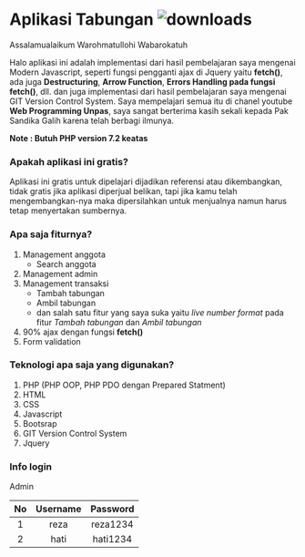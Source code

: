 # Aplikasi Tabungan ![downloads](https://img.shields.io/badge/Version-0.1-brightgreen)
Assalamualaikum Warohmatullohi Wabarokatuh

Halo aplikasi ini adalah implementasi dari hasil pembelajaran saya mengenai Modern Javascript, seperti fungsi pengganti ajax di Jquery yaitu **fetch()**, ada juga **Destructuring**, **Arrow Function**, **Errors Handling pada fungsi fetch()**, dll. dan juga implementasi dari hasil pembelajaran saya mengenai GIT Version Control System. Saya mempelajari semua itu di chanel youtube **Web Programming Unpas**, saya sangat berterima kasih sekali kepada Pak Sandika Galih karena telah berbagi ilmunya.

**Note : Butuh PHP version 7.2 keatas**

### Apakah aplikasi ini gratis?
Aplikasi ini gratis untuk dipelajari dijadikan referensi atau dikembangkan, tidak gratis jika aplikasi diperjual belikan, tapi jika kamu telah mengembangkan-nya maka dipersilahkan untuk menjualnya namun harus tetap menyertakan sumbernya.

### Apa saja fiturnya?
1. Management anggota
	- Search anggota
2. Management admin
3. Management transaksi 
	- Tambah tabungan
	- Ambil tabungan
	- dan salah satu fitur yang saya suka yaitu *live number format* pada fitur *Tambah tabungan* dan *Ambil tabungan*
4. 90% ajax dengan fungsi **fetch()**
5. Form validation

### Teknologi apa saja yang digunakan?
1. PHP (PHP OOP, PHP PDO dengan Prepared Statment)
2. HTML
3. CSS
4. Javascript
5. Bootsrap
6. GIT Version Control System
7. Jquery

### Info login
Admin 

**No**|**Username**|**Password**
:----:|:----:|:----:
1|reza|reza1234
2|hati|hati1234
